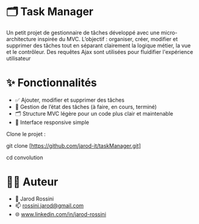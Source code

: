 # 🗂️ Task Manager

Un petit projet de gestionnaire de tâches développé avec une micro-architecture inspirée du MVC.
L’objectif : organiser, créer, modifier et supprimer des tâches tout en séparant clairement la logique métier, la vue et le contrôleur.
Des requêtes Ajax sont utilisées pour fluidifier l'expérience utilisateur

# ✨ Fonctionnalités

- ✅ Ajouter, modifier et supprimer des tâches
- 📅 Gestion de l’état des tâches (à faire, en cours, terminé)
- 🗂️ Structure MVC légère pour un code plus clair et maintenable
- 📱 Interface responsive simple

Clone le projet :

git clone [https://github.com/jarod-it/taskManager.git]

cd convolution

# 🧑‍💻 Auteur

- 👤 Jarod Rossini
- 📫 rossini.jarod@gmail.com
- 🌐 www.linkedin.com/in/jarod-rossini

